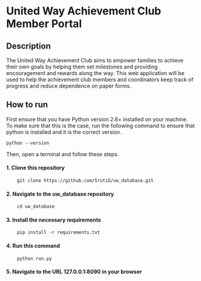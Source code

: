 # United Way Achievement Club Member Portal

## Description

The United Way Achievement Club aims to empower families to achieve their own goals by helping them set milestones and providing encouragement and rewards along the way. This web application will be used to help the achievement club members and coordinators keep track of progress and reduce dependence on paper forms. 

## How to run

First ensure that you have Python version 2.6+ installed on your machine. To make sure that this is the case,
run the following command to ensure that python is installed and it is the correct version.

    python --version
    

Then, open a terminal and follow these steps.


#### 1. Clone this repository


        git clone https://github.com/SrutiG/uw_database.git
#### 2. Navigate to the uw_database repository

        cd uw_database
#### 3. Install the necessary requirements
    
        pip install -r requirements.txt
#### 4. Run this command

        python run.py
#### 5. Navigate to the URL 127.0.0.1:8090 in your browser
